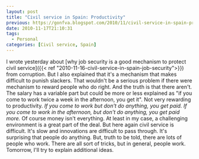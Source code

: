 ```yaml
---
layout: post
title: "Civil service in Spain: Productivity"
previous: https://gonfva.blogspot.com/2010/11/civil-service-in-spain-productivity.html
date: 2010-11-17T21:10:31
tags:
  - Personal
categories: [Civil service, Spain]
---
```


I wrote yesterday about [why job security is a good mechanism to protect civil service]({{< ref "2010-11-16-civil-service-in-spain-job-security">}}) from corruption. But I also explained that it's a mechanism that makes difficult to punish slackers.
That wouldn't be a serious problem if there were mechanism to reward people who do right. And the truth is that there aren't. The salary has a variable part but could be more or less explained as "if you come to work twice a week in the afternoon, you get it". Not very rewarding to productivity.
_If you come to work but don't do anything, you get paid. If you come to work in the afternoon, but don't do anything, you get paid more._
Of course money isn't everything. At least in my case, a challenging environment is a great part of the deal. But here again civil service is difficult. It's slow and innovations are difficult to pass through.
It's surprising that people do anything. But, truth to be told, there are lots of people who work. There are all sort of tricks, but in general, people work.
Tomorrow, I'll try to explain additional ideas.
